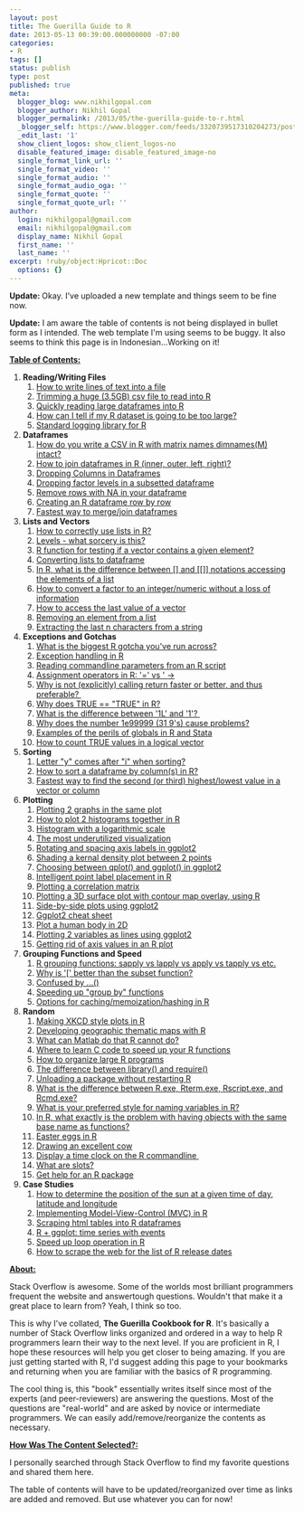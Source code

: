 ```yaml
---
layout: post
title: The Guerilla Guide to R
date: 2013-05-13 00:39:00.000000000 -07:00
categories:
- R
tags: []
status: publish
type: post
published: true
meta:
  blogger_blog: www.nikhilgopal.com
  blogger_author: Nikhil Gopal
  blogger_permalink: /2013/05/the-guerilla-guide-to-r.html
  _blogger_self: https://www.blogger.com/feeds/3320739517310204273/posts/default/9065341080674365162
  _edit_last: '1'
  show_client_logos: show_client_logos-no
  disable_featured_image: disable_featured_image-no
  single_format_link_url: ''
  single_format_video: ''
  single_format_audio: ''
  single_format_audio_oga: ''
  single_format_quote: ''
  single_format_quote_url: ''
author:
  login: nikhilgopal@gmail.com
  email: nikhilgopal@gmail.com
  display_name: Nikhil Gopal
  first_name: ''
  last_name: ''
excerpt: !ruby/object:Hpricot::Doc
  options: {}
---
```

<p><b>Update: </b>Okay. I've uploaded a new template and things seem to be fine now.<b> </b></p>
<p><b>Update:</b> I am aware the table of contents is not being displayed in bullet form as I intended. The web template I'm using seems to be buggy. It also seems to think this page is in Indonesian...Working on it!<b></b></p>
<p><b><span style="text-decoration: underline;">Table of Contents:</span></b></p>
<ol>
<li><b>Reading/Writing Files</b>
<ol>
<li><a href="http://stackoverflow.com/questions/2470248/write-lines-of-text-to-a-file-in-r" target="_blank">How to write lines of text into a file</a></li>
<li><a href="http://stackoverflow.com/questions/3094866/trimming-a-huge-3-5-gb-csv-file-to-read-into-r" target="_blank">Trimming a huge (3.5GB) csv file to read into R</a></li>
<li><a href="http://stackoverflow.com/questions/1727772/quickly-reading-very-large-tables-as-dataframes-in-r" target="_blank">Quickly reading large dataframes into R</a></li>
<li><a href="http://stackoverflow.com/questions/12767432/how-can-i-tell-when-my-dataset-in-r-is-going-to-be-too-large" target="_blank">How can I tell if my R dataset is going to be too large?</a></li>
<li><a href="http://stackoverflow.com/questions/1928332/is-there-any-standard-logging-package-for-r" target="_blank">Standard logging library for R</a></li>
</ol>
</li>
<li><b>Dataframes</b>
<ol>
<li><a href="http://stackoverflow.com/questions/1413697/how-do-you-write-a-csv-in-r-with-the-matrix-names-dimnamesm-intact-in-r?rq=1" target="_blank">How do you write a CSV in R with matrix names dimnames(M) intact?</a></li>
<li><a href="http://stackoverflow.com/questions/1299871/how-to-join-data-frames-in-r-inner-outer-left-right" target="_blank">How to join dataframes in R (inner, outer, left, right)?</a></li>
<li><a href="http://stackoverflow.com/questions/4605206/drop-columns-r-data-frame" target="_blank">Dropping Columns in Dataframes</a></li>
<li><a href="http://stackoverflow.com/questions/1195826/dropping-factor-levels-in-a-subsetted-data-frame-in-r" target="_blank">Dropping factor levels in a subsetted dataframe</a></li>
<li><a href="http://stackoverflow.com/questions/4862178/remove-rows-with-nas-in-data-frame" target="_blank">Remove rows with NA in your dataframe</a></li>
<li><a href="http://stackoverflow.com/questions/3642535/creating-an-r-dataframe-row-by-row" target="_blank">Creating an R dataframe row by row</a></li>
<li><a href="http://stackoverflow.com/questions/4322219/whats-the-fastest-way-to-merge-join-data-frames-in-r" target="_blank">Fastest way to merge/join dataframes</a></li>
</ol>
</li>
<li><b>Lists and Vectors</b>
<ol>
<li><a href="http://stackoverflow.com/questions/2050790/how-to-correctly-use-lists-in-r" target="_blank">How to correctly use lists in R?</a></li>
<li><a href="http://stackoverflow.com/questions/10449366/levels-what-sorcery-is-this/10491881#10491881" target="_blank">Levels - what sorcery is this?</a></li>
<li><a href="http://stackoverflow.com/questions/1169248/r-function-for-testing-if-a-vector-contains-a-given-element" target="_blank">R function for testing if a vector contains a given element?</a></li>
<li><a href="http://stackoverflow.com/questions/4227223/r-list-to-data-frame" target="_blank">Converting lists to dataframe</a></li>
<li><a href="http://stackoverflow.com/questions/1169456/in-r-what-is-the-difference-between-the-and-notations-for-accessing-the" target="_blank">In R, what is the difference between [] and [[]] notations accessing the elements of a list</a></li>
<li><a href="http://stackoverflow.com/questions/3418128/how-to-convert-a-factor-to-an-integer-numeric-without-a-loss-of-information" target="_blank">How to convert a factor to an integer/numeric without a loss of information</a></li>
<li><a href="http://stackoverflow.com/questions/77434/how-to-access-the-last-value-in-a-vector" target="_blank">How to access the last value of a vector</a></li>
<li><a href="http://stackoverflow.com/questions/652136/how-can-i-remove-an-element-from-a-list" target="_blank">Removing an element from a list</a></li>
<li><a href="http://stackoverflow.com/questions/7963898/extracting-the-last-n-characters-from-a-string-in-r" target="_blank">Extracting the last n characters from a string</a></li>
</ol>
</li>
<li><b>Exceptions and Gotchas</b>
<ol>
<li><a href="http://stackoverflow.com/questions/1535021/whats-the-biggest-r-gotcha-youve-run-across" target="_blank">What is the biggest R gotcha you've run across?</a></li>
<li><a href="http://stackoverflow.com/questions/2622777/exception-handling-in-r" target="_blank">Exception handling in R</a></li>
<li><a href="http://stackoverflow.com/questions/2151212/how-can-i-read-command-line-parameters-from-an-r-script" target="_blank">Reading commandline parameters from an R script</a></li>
<li><a href="http://stackoverflow.com/questions/1741820/assignment-operators-in-r-and" target="_blank">Assignment operators in R: '=' vs ' <!-----><!-----><!-----><!-----><!-----><!-----><!----->-&gt;</a></li>
<li><a href="http://stackoverflow.com/questions/11738823/explicitly-calling-return-in-a-function-or-not" target="_blank">Why is not (explicitly) calling return faster or better, and thus preferable? </a></li>
<li><a href="http://stackoverflow.com/questions/14932015/why-does-true-true-in-r" target="_blank">Why does TRUE == "TRUE" in R?</a></li>
<li><a href="http://stackoverflow.com/questions/7014387/whats-the-difference-between-1l-and-1" target="_blank">What is the difference between '1L' and '1'? </a></li>
<li><a href="http://stackoverflow.com/questions/11700748/why-does-the-number-1e9999-31-9s-cause-problems-in-r" target="_blank">Why does the number 1e99999 (31 9's) cause problems?</a></li>
<li><a href="http://stackoverflow.com/questions/5526322/examples-of-the-perils-of-globals-in-r-and-stata" target="_blank">Examples of the perils of globals in R and Stata</a></li>
<li><a href="http://stackoverflow.com/questions/2190756/in-r-how-to-count-true-values-in-a-logical-vector" target="_blank">How to count TRUE values in a logical vector</a></li>
</ol>
</li>
<li><b>Sorting </b>
<ol>
<li><a href="http://stackoverflow.com/questions/14458314/letter-y-comes-after-i-when-sorting-alphabetically" target="_blank">Letter "y" comes after "i" when sorting?</a></li>
<li><a href="http://stackoverflow.com/questions/1296646/how-to-sort-a-dataframe-by-columns-in-r/1296745#1296745" target="_blank">How to sort a dataframe by column(s) in R?</a></li>
<li><a href="http://stackoverflow.com/questions/2453326/fastest-way-to-find-second-third-highest-lowest-value-in-vector-or-column" target="_blank">Fastest way to find the second (or third) highest/lowest value in a vector or column</a></li>
</ol>
</li>
<li><b>Plotting</b>
<ol>
<li><a href="http://stackoverflow.com/questions/2564258/plot-2-graphs-in-same-plot-in-r" target="_blank">Plotting 2 graphs in the same plot</a></li>
<li><a href="http://stackoverflow.com/questions/3541713/how-to-plot-two-histograms-together-in-r" target="_blank">How to plot 2 histograms together in R</a></li>
<li><a href="http://stackoverflow.com/questions/1245273/histogram-with-logarithmic-scale" target="_blank">Histogram with a logarithmic scale</a></li>
<li><a href="http://stackoverflow.com/questions/2076370/most-underused-data-visualization" target="_blank">The most underutilized visualization</a></li>
<li><a href="http://stackoverflow.com/questions/1330989/rotating-and-spacing-axis-labels-in-ggplot2" target="_blank">Rotating and spacing axis labels in ggplot2</a></li>
<li><a href="http://stackoverflow.com/questions/3494593/shading-a-kernel-density-plot-between-two-points" target="_blank">Shading a kernal density plot between 2 points</a></li>
<li><a href="http://stackoverflow.com/questions/5322836/choosing-between-qplot-and-ggplot-in-ggplot2" target="_blank">Choosing between qplot() and ggplot() in ggplot2</a></li>
<li><a href="http://stackoverflow.com/questions/7611169/intelligent-point-label-placement-in-r" target="_blank">Intelligent point label placement in R</a></li>
<li><a href="http://stackoverflow.com/questions/5453336/plot-correlation-matrix-into-a-graph" target="_blank">Plotting a correlation matrix</a></li>
<li><a href="http://stackoverflow.com/questions/1896419/plotting-a-3d-surface-plot-with-contour-map-overlay-using-r" target="_blank">Plotting a 3D surface plot with contour map overlay, using R</a></li>
<li><a href="http://stackoverflow.com/questions/1249548/side-by-side-plots-with-ggplot2-in-r" target="_blank">Side-by-side plots using ggplot2</a></li>
<li><a href="http://stackoverflow.com/questions/3446495/ggplot2-cheat-sheet" target="_blank">Ggplot2 cheat sheet</a></li>
<li><a href="http://stackoverflow.com/questions/10670751/r-plot-human-body-in-2d" target="_blank">Plot a human body in 2D</a></li>
<li><a href="http://stackoverflow.com/questions/3777174/plotting-two-variables-as-lines-using-ggplot2" target="_blank">Plotting 2 variables as lines using ggplot2</a></li>
<li><a href="http://stackoverflow.com/questions/1154242/getting-rid-of-axis-values-in-r-plot" target="_blank">Getting rid of axis values in an R plot</a></li>
</ol>
</li>
<li><b>Grouping Functions and Speed</b>
<ol>
<li><a href="http://stackoverflow.com/questions/3505701/r-grouping-functions-sapply-vs-lapply-vs-apply-vs-tapply-vs-by-vs-aggrega" target="_blank">R grouping functions: sapply vs lapply vs apply vs tapply vs etc.</a></li>
<li><a href="http://stackoverflow.com/questions/9860090/in-r-why-is-better-than-subset" target="_blank">Why is '[' better than the subset function?</a></li>
<li><a href="http://stackoverflow.com/questions/12523548/confused-by" target="_blank">Confused by ...()</a></li>
<li><a href="http://stackoverflow.com/questions/3685492/r-speeding-up-group-by-operations" target="_blank">Speeding up "group by" functions</a></li>
<li><a href="http://stackoverflow.com/questions/7262485/options-for-caching-memoization-hashing-in-r" target="_blank">Options for caching/memoization/hashing in R</a></li>
</ol>
</li>
<li><b>Random</b>
<ol>
<li><a href="http://stackoverflow.com/questions/12675147/how-can-we-make-xkcd-style-graphs-in-r" target="_blank">Making XKCD style plots in R</a></li>
<li><a href="http://stackoverflow.com/questions/1260965/developing-geographic-thematic-maps-with-r" target="_blank">Developing geographic thematic maps with R</a></li>
<li><a href="http://stackoverflow.com/questions/1738087/what-can-matlab-do-that-r-cannot-do" target="_blank">What can Matlab do that R cannot do?</a></li>
<li><a href="http://stackoverflow.com/questions/4106174/where-can-i-learn-to-how-to-write-c-code-to-speed-up-slow-r-functions" target="_blank">Where to learn C code to speed up your R functions</a></li>
<li><a href="http://stackoverflow.com/questions/1266279/how-to-organize-large-r-programs" target="_blank">How to organize large R programs</a></li>
<li><a href="http://stackoverflow.com/questions/5595512/what-is-the-difference-between-require-and-library" target="_blank">The difference between library() and require()</a></li>
<li><a href="http://stackoverflow.com/questions/6979917/how-to-unload-a-package-without-restarting-r" target="_blank">Unloading a package without restarting R</a></li>
<li><a href="http://stackoverflow.com/questions/3412911/r-exe-rcmd-exe-rscript-exe-and-rterm-exe-whats-the-difference" target="_blank">What is the difference between R.exe, Rterm.exe, Rscript.exe, and Rcmd.exe?</a></li>
<li><a href="http://stackoverflow.com/questions/1944910/what-is-your-preferred-style-for-naming-variables-in-r" target="_blank">What is your preferred style for naming variables in R?</a></li>
<li><a href="http://stackoverflow.com/questions/6135868/in-r-what-exactly-is-the-problem-with-having-variables-with-the-same-name-as-ba" target="_blank">In R, what exactly is the problem with having objects with the same base name as functions?</a></li>
<li><a href="http://stackoverflow.com/questions/7910270/are-there-any-easter-eggs-in-base-r-or-in-major-packages" target="_blank">Easter eggs in R</a></li>
<li><a href="http://stackoverflow.com/questions/15705301/drawing-an-excellent-cow" target="_blank">Drawing an excellent cow</a></li>
<li><a href="http://stackoverflow.com/questions/4222476/r-display-a-time-clock-in-the-r-command-line" target="_blank">Display a time clock on the R commandline </a></li>
<li><a href="http://stackoverflow.com/questions/4713968/r-what-are-slots" target="_blank">What are slots?</a></li>
<li><a href="http://stackoverflow.com/questions/15289995/get-help-for-r-package" target="_blank">Get help for an R package </a></li>
</ol>
</li>
<li><b>Case Studies</b>
<ol>
<li><a href="http://stackoverflow.com/questions/8708048/position-of-the-sun-given-time-of-day-latitude-and-longitude" target="_blank">How to determine the position of the sun at a given time of day, latitude and longitude</a></li>
<li><a href="http://stackoverflow.com/questions/9674027/implementing-standard-software-design-patterns-focus-on-mvc-in-r" target="_blank">Implementing Model-View-Control (MVC) in R</a></li>
<li><a href="http://stackoverflow.com/questions/1395528/scraping-html-tables-into-r-data-frames-using-the-xml-package" target="_blank">Scraping html tables into R dataframes</a></li>
<li><a href="http://stackoverflow.com/questions/8317584/r-ggplot-time-series-with-events" target="_blank">R + ggplot: time series with events</a></li>
<li><a href="http://stackoverflow.com/questions/2908822/speed-up-the-loop-operation-in-r" target="_blank">Speed up loop operation in R</a></li>
<li><a href="http://stackoverflow.com/questions/13567453/how-to-scrape-the-web-for-the-list-of-r-release-dates" target="_blank">How to scrape the web for the list of R release dates</a></li>
</ol>
</li>
</ol>
<p><span style="text-decoration: underline;"><b>About:</b></span></p>
<p>Stack Overflow is awesome. Some of the worlds most brilliant programmers frequent the website and answertough questions. Wouldn't that make it a great place to learn from? Yeah, I think so too.</p>
<p>This is why I've collated, <b>The Guerilla Cookbook for R</b>. It's basically a number of Stack Overflow links organized and ordered in a way to help R programmers learn their way to the next level. If you are proficient in R, I hope these resources will help you get closer to being amazing. If you are just getting started with R, I'd suggest adding this page to your bookmarks and returning when you are familiar with the basics of R programming.</p>
<p>The cool thing is, this "book" essentially writes itself since most of the experts (and peer-reviewers) are answering the questions. Most of the questions are "real-world" and are asked by novice or intermediate programmers. We can easily add/remove/reorganize the contents as necessary.</p>
<p><span style="text-decoration: underline;"><b>How Was The Content Selected?:</b></span></p>
<p>I personally searched through Stack Overflow to find my favorite questions and shared them here.</p>
<p>The table of contents will have to be updated/reorganized over time as links are added and removed. But use whatever you can for now!</p>
